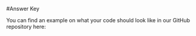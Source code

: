 #Answer Key

You can find an example on what your code should look like in our GitHub repository here: 